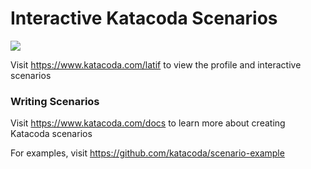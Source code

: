 # Interactive Katacoda Scenarios

[![](http://shields.katacoda.com/katacoda/latif/count.svg)](https://www.katacoda.com/latif "Get your profile on Katacoda.com")

Visit https://www.katacoda.com/latif to view the profile and interactive scenarios

### Writing Scenarios
Visit https://www.katacoda.com/docs to learn more about creating Katacoda scenarios

For examples, visit https://github.com/katacoda/scenario-example
